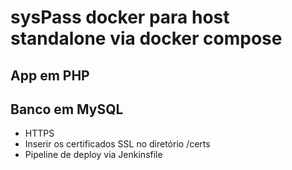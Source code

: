 # sysPass docker para host standalone via docker compose

## App em PHP

## Banco em MySQL

* HTTPS
* Inserir os certificados SSL no diretório /certs
* Pipeline de deploy via Jenkinsfile